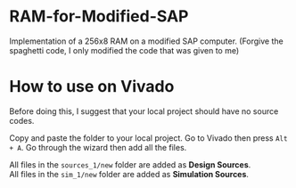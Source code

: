 # RAM-for-Modified-SAP
Implementation of a 256x8 RAM on a modified SAP computer. (Forgive the spaghetti code, I only modified the code that was given to me)

# How to use on Vivado
Before doing this, I suggest that your local project should have no source codes.

Copy and paste the folder to your local project. Go to Vivado then press `Alt + A`. Go through the wizard then add all the files.

All files in the `sources_1/new` folder are added as **Design Sources**.  
All files in the `sim_1/new` folder are added as **Simulation Sources**.
